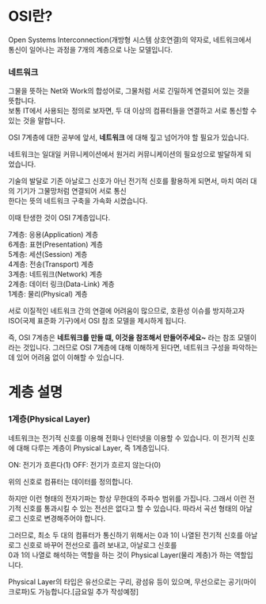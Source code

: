 # OSI란?

Open Systems Interconnection(개방형 시스템 상호연결)의 약자로, 네트워크에서 통신이 일어나는 과정을 7개의 계층으로 나눈 모델입니다.

### 네트워크

그물을 뜻하는 Net와 Work의 합성어로, 그물처럼 서로 긴밀하게 연결되어 있는 것을 뜻합니다.   
보통 IT에서 사용되는 정의로 보자면, 두 대 이상의 컴퓨터들을 연결하고 서로 통신할 수 있는 것을 말합니다.

OSI 7계층에 대한 공부에 앞서, __네트워크__ 에 대해 짚고 넘어가야 할 필요가 있습니다.

네트워크는 일대일 커뮤니케이션에서 원거리 커뮤니케이션의 필요성으로 발달하게 되었습니다.

기술의 발달로 기존 아날로그 신호가 아닌 전기적 신호를 활용하게 되면서, 마치 여러 대의 기기가 그물망처럼 연결되어 서로 통신  
한다는 뜻의 네트워크 구축을 가속화 시켰습니다.

이때 탄생한 것이 OSI 7계층입니다.

7계층: 응용(Application) 계층  
6계층: 표현(Presentation) 계층  
5계층: 세션(Session) 계층  
4계층: 전송(Transport) 계층  
3계층: 네트워크(Network) 계층  
2계층: 데이터 링크(Data-Link) 계층  
1계층: 물리(Physical) 계층  

서로 이질적인 네트워크 간의 연결에 어려움이 많으므로, 호환성 이슈를 방지하고자 ISO(국제 표준화 기구)에서 OSI 참조 모델을 제시하게 됩니다.

즉, OSI 7계층은 __네트워크를 만들 떄, 이것을 참조해서 만들어주세요~__ 라는 참조 모델이라는 것입니다.
그러므로 OSI 7계층에 대해 이해하게 된다면, 네트워크 구성을 파악하는데 있어 어려움 없이 이해할 수 있습니다.

# 계층 설명

### 1계층(Physical Layer)
네트워크는 전기적 신호를 이용해 전화나 인터넷을 이용할 수 있습니다. 이 전기적 신호에 대해 다루는 계층이 Physical Layer, 즉 1계층입니다.

ON: 전기가 흐른다(1)
OFF: 전기가 흐르지 않는다(0)

위의 신호로 컴퓨터는 데이터를 정의합니다.

하지만 이런 형태의 전자기파는 항상 무한대의 주파수 범위를 가집니다. 그래서 이런 전기적 신호를 통과시킬 수 있는 전선은 없다고 할 수 있습니다.
따라서 곡선 형태의 아날로그 신호로 변경해주어야 합니다.

그러므로, 최소 두 대의 컴퓨터가 통신하기 위해서는 0과 1이 나열된 전기적 신호를 아날로그 신호로 바꾸어 전선으로 흘려 보내고, 아날로그 신호를  
0과 1의 나열로 해석하는 역할을 하는 것이 Physical Layer(물리 계층)가 하는 역할입니다.

Physical Layer의 타입은 유선으로는 구리, 광섬유 등이 있으며, 무선으로는 공기(마이크로파)도 가능합니다.[금요일 추가 작성예정]

